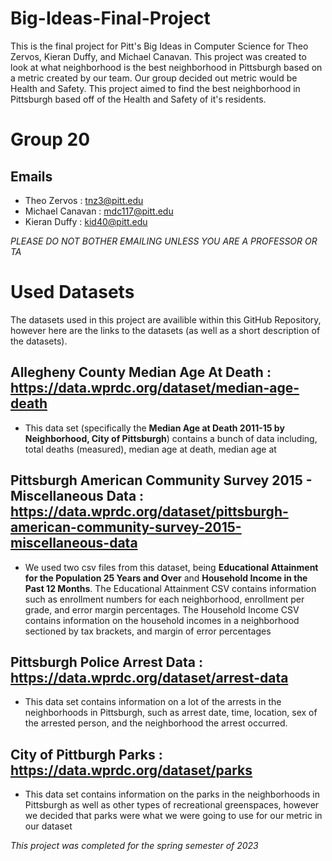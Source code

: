 # Big-Ideas-Final-Project
This is the final project for Pitt's Big Ideas in Computer Science for Theo Zervos, Kieran Duffy, and Michael Canavan. This project was created to look at what neighborhood is the best neighborhood in Pittsburgh based on a metric created by our team. Our group decided out metric would be Health and Safety. This project aimed to find the best neighborhood in Pittsburgh based off of the Health and Safety of it's residents.

# Group 20

## Emails
* Theo Zervos : tnz3@pitt.edu
* Michael Canavan : mdc117@pitt.edu
* Kieran Duffy : kid40@pitt.edu

*PLEASE DO NOT BOTHER EMAILING UNLESS YOU ARE A PROFESSOR OR TA*


# Used Datasets
The datasets used in this project are availible within this GitHub Repository, however here are the links to the datasets (as well as a short description of the datasets).

## Allegheny County Median Age At Death : https://data.wprdc.org/dataset/median-age-death
* This data set (specifically the **Median Age at Death 2011-15 by Neighborhood, City of Pittsburgh**) contains a bunch of data including, total deaths (measured), median age at death, median age at

## Pittsburgh American Community Survey 2015 - Miscellaneous Data : https://data.wprdc.org/dataset/pittsburgh-american-community-survey-2015-miscellaneous-data
* We used two csv files from this dataset, being **Educational Attainment for the Population 25 Years and Over** and **Household Income in the Past 12 Months**. The Educational Attainment CSV contains information such as enrollment numbers for each neighborhood, enrollment per grade, and error margin percentages. The Household Income CSV contains information on the household incomes in a neighborhood sectioned by tax brackets, and margin of error percentages

## Pittsburgh Police Arrest Data : https://data.wprdc.org/dataset/arrest-data
* This data set contains information on a lot of the arrests in the neighborhoods in Pittsburgh, such as arrest date, time, location, sex of the arrested person, and the neighborhood the arrest occurred.

## City of Pittburgh Parks : https://data.wprdc.org/dataset/parks
* This data set contains information on the parks in the neighborhoods in Pittsburgh as well as other types of recreational greenspaces, however we decided that parks were what we were going to use for our metric in our dataset



*This project was completed for the spring semester of 2023*
